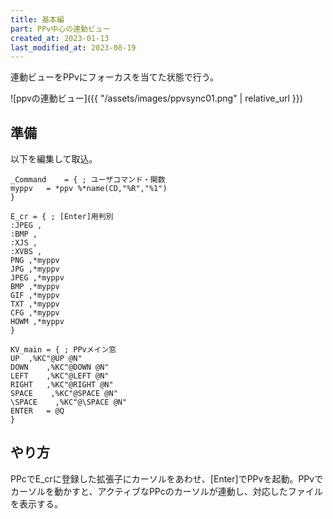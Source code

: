 ```yaml
---
title: 基本編
part: PPv中心の連動ビュー
created_at: 2023-01-13
last_modified_at: 2023-08-19
---
```


連動ビューをPPvにフォーカスを当てた状態で行う。

![ppvの連動ビュー]({{ "/assets/images/ppvsync01.png" | relative_url }})

## 準備

以下を編集して取込。

```text
_Command	= {	; ユーザコマンド・関数
myppv	= *ppv %*name(CD,"%R","%1")
}

E_cr = { ; [Enter]用判別
:JPEG ,
:BMP ,
:XJS ,
:XVBS ,
PNG ,*myppv
JPG ,*myppv
JPEG ,*myppv
BMP ,*myppv
GIF ,*myppv
TXT ,*myppv
CFG ,*myppv
HOWM ,*myppv
}

KV_main	= {	; PPvメイン窓
UP	,%KC"@UP @N"
DOWN	,%KC"@DOWN @N"
LEFT	,%KC"@LEFT @N"
RIGHT	,%KC"@RIGHT @N"
SPACE    ,%KC"@SPACE @N"
\SPACE    ,%KC"@\SPACE @N"
ENTER	= @Q
}
```

## やり方

PPcでE_crに登録した拡張子にカーソルをあわせ、[Enter]でPPvを起動。PPvでカーソルを動かすと、アクティブなPPcのカーソルが連動し、対応したファイルを表示する。
